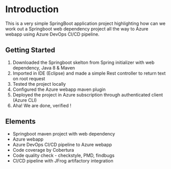 # Introduction

This is a very simple SpringBoot application project highlighting how can we work out a Springboot web dependency project all the way to Azure webapp using Azure DevOps CI/CD pipeline.

## Getting Started 
1. Downloaded the Springboot skelton from Spring initializer with web dependency, Java 8 & Maven
2. Imported in IDE (Eclipse) and made a simple Rest controller to return text on root request
3. Tested the project locally
4. Configured the Azure webapp maven plugin 
5. Deployed the project in Azure subscription through authenticated client (Azure CLI)
6. Aha! We are done, verified !

## Elements
* Springboot maven project with web dependency
* Azure webapp 
* Azure DevOps CI/CD pipeline to Azure webapp
* Code coverage by Cobertura
* Code quality check - checkstyle, PMD, findbugs
* CI/CD pipeline with JFrog artifactory integration

